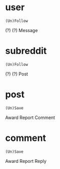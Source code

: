 # user
	(Un)Follow
(?) (?) Message

# subreddit
	(Un)Follow
(?) (?) Post

# post
	(Un)Save
Award Report Comment

# comment
	(Un)Save
Award Report Reply